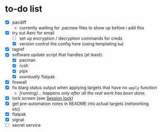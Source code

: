 # to-do list

* [x] pacdiff
  * currently waiting for .pacnew files to show up before i add this
* [x] try out Aerc for email
  * [ ] set up encryption / decryption commands for creds
  * [x] version control the config here (using templating `bw`)
* [x] tagref
* [x] software update script that handles (at least):
  * [x] pacman
  * [x] rush
  * [x] pipx
  * [x] _eventually_ flatpak
* [x] firewall
* [x] fix blarg status output when applying targets that have no `apply` function
  * _\[running]... happens only after all the real work has been done._
* [x] lock screen (see [Session lock](https://wiki.archlinux.org/title/Session_lock))
* [x] get pre-automation notes in README into actual targets (networking etc)
* [x] flatpak
* [x] signal
* [ ] secret service
